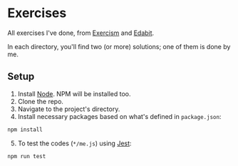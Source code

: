 # Exercises

All exercises I've done, from [Exercism](https://exercism.io) and [Edabit](https://edabit.com).

In each directory, you'll find two (or more) solutions; one of them is done by me.

## Setup

1. Install [Node](https://nodejs.org/en/download). NPM will be installed too.
2. Clone the repo.
3. Navigate to the project's directory.
4. Install necessary packages based on what's defined in `package.json`:

```bash
npm install
```

5. To test the codes (`*/me.js`) using [Jest](https://jestjs.io):

```bash
npm run test
```

